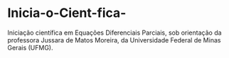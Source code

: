 # Inicia-o-Cient-fica-
Iniciação científica em Equações Diferenciais Parciais, sob orientação da professora Jussara de Matos Moreira, da Universidade Federal de Minas Gerais (UFMG).
